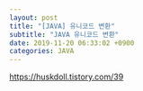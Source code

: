 ```yaml
---
layout: post
title: "[JAVA] 유니코드 변환"
subtitle: "JAVA 유니코드 변환"
date: 2019-11-20 06:33:02 +0900
categories: JAVA
---
```





https://huskdoll.tistory.com/39

